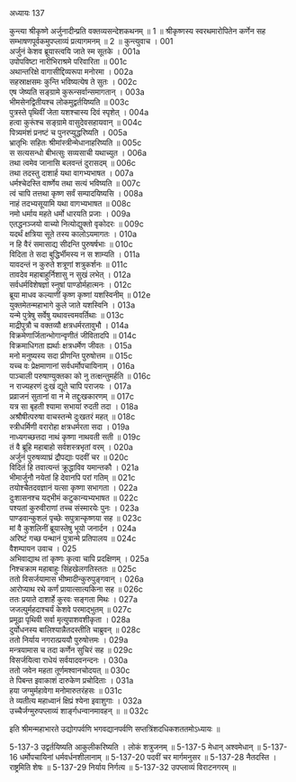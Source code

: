 अध्यायः 137

कुन्त्या श्रीकृष्णे अर्जुनादीन्प्रति वक्तव्यसन्देशकथनम् ॥ 1 ॥ श्रीकृष्णस्य स्वरथमारोपितेन कर्णेन सह सम्भाषणपूर्वकमुपप्लाव्यं प्रत्यागमनम् ॥ 2 ॥
कुन्त्युवाच ।	001  
अर्जुनं केशव ब्रूयास्त्वयि जाते स्म सूतके ।	001a  
उपोपविष्टा नारीभिराश्रमे परिवारिता ॥	001c  
अथान्तरिक्षे वागासीद्दिव्यरूपा मनोरमा ।	002a  
सहस्राक्षसमः कुन्ति भविष्यत्येष ते सुतः ।	002c  
एष जेष्यति सङ्ग्रामे कुरून्सर्वान्समागतान् ।	003a  
भीमसेनद्वितीयश्च लोकमुद्वर्तयिष्यति ॥	003c  
पुत्रस्ते पृथिवीं जेता यशश्चास्य दिवं स्पृशेत् ।	004a  
हत्वा कुरूंश्च सङ्ग्रामे वासुदेवसहायवान् ॥	004c  
पित्र्यमंशं प्रनष्टं च पुनरप्युद्धरिष्यति ।	005a  
भ्रातृभिः सहितः श्रीमांस्त्रीन्मेधानाहरिष्यति ॥	005c  
स सत्यसन्धो बीभत्सुः सव्यसाची यथाच्युत ।	006a  
तथा त्वमेव जानासि बलवन्तं दुरासदम् ॥	006c  
तथा तदस्तु दाशार्ह यथा वागभ्यभाषत ।	007a  
धर्मश्चेदस्ति वार्ष्णेय तथा सत्यं भविष्यति ॥	007c  
त्वं चापि तत्तथा कृष्ण सर्वं सम्पादयिष्यसि ।	008a  
नाहं तदभ्यसूयामि यथा वागभ्यभाषत ॥	008c  
नमो धर्माय महते धर्मो धारयति प्रजाः ।	009a  
एतद्धनञ्जयो वाच्यो नित्योद्युक्तो वृकोदरः ॥	009c  
यदर्थं क्षत्रिया सूते तस्य कालोऽयमागतः ।	010a  
न हि वैरं समासाद्य सीदन्ति पुरुषर्षभाः ॥	010c  
विदिता ते सदा बुद्धिर्भीमस्य न स शाम्यति ।	011a  
यावदन्तं न कुरुते शत्रूणां शत्रुकर्शनः ॥	011c  
तावदेव महाबाहुर्निशासु न सुखं लभेत् ।	012a  
सर्वधर्मविशेषज्ञां स्नुषां पाण्डोर्महात्मनः ।	012c  
ब्रूया माधव कल्याणीं कृष्ण कृष्णां यशस्विनीम् ॥	012e   
युक्तमेतन्महाभागे कुले जाते यशस्विनि ।	013a  
यन्मे पुत्रेषु सर्वेषु यथावत्त्वमवर्तिथाः ॥	013c  
माद्रीपुत्रौ च वक्तव्यौ क्षत्रधर्मरतावुभौ ।	014a  
विक्रमेणार्जितान्भोगान्वृणीतं जीवितादपि ॥	014c  
विक्रमाधिगता ह्यर्थाः क्षत्रधर्मेण जीवतः ।	015a  
मनो मनुष्यस्य सदा प्रीणन्ति पुरुषोत्तम ॥	015c  
यच्च वः प्रेक्षमाणानां सर्वधर्मोपचायिनाम् ।	016a  
पाञ्चाली परुषाण्युक्तका को नु तत्क्षन्तुमर्हति ॥	016c  
न राज्यहरणं दुःखं द्यूते चापि पराजयः ।	017a  
प्रव्राजनं सुतानां वा न मे तद्दुःखकारणम् ॥	017c  
यत्र सा बृहती श्यामा सभायां रुदती तदा ।	018a  
अश्रौषीत्परुषा वाचस्तन्मे दुःखतरं महत् ॥	018c  
स्त्रीधर्मिणी वरारोहा क्षत्रधर्मरता सदा ।	019a  
नाध्यगच्छत्तदा नाथं कृष्णा नाथवती सती ॥	019c  
तं वै ब्रूहि महाबाहो सर्वशस्त्रभृतां वरम् ।	020a  
अर्जुनं पुरुषव्याघ्रं द्रौपद्याः पदवीं चर ॥	020c  
विदितं हि तवात्यन्तं क्रूद्धाविव यमान्तकौ ।	021a  
भीमार्जुनौ नयेतां हि देवानपि परां गतिम् ॥	021c  
तयोश्चैतदवज्ञानं यत्सा कृष्णा सभागता ।	022a  
दुःशासनश्च यद्भीमं कटुकान्यभ्यभाषत ॥	022c  
पश्यतां कुरुवीराणां तच्च संस्मारयेः पुनः ।	023a  
पाण्डवान्कुशलं पृच्छेः सपुत्रान्कृष्णया सह ॥	023c  
मां वै कुशलिनीं ब्रूयास्तेषु भूयो जनार्दन ।	024a  
अरिष्टं गच्छ पन्थानं पुत्रान्मे प्रतिपालय ॥	024c  
वैशम्पायन उवाच ।	025    
अभिवाद्याथ तां कृष्णः कृत्वा चापि प्रदक्षिणम् ।	025a  
निश्चक्राम महाबाहुः सिंहखेलगतिस्ततः ॥	025c  
ततो विसर्जयामास भीष्मादीन्कुरुपुङ्गवान् ।	026a  
आरोप्याथ रथे कर्णं प्रायात्सात्यकिना सह ॥	026c  
ततः प्रयाते दाशार्हे कुरवः सङ्गता मिथः ।	027a  
जजल्पुर्महदाश्चर्यं केशवे परमाद्भुतम् ॥	027c  
प्रमूढा पृथिवी सर्वा मृत्युपाशवशीकृता ।	028a  
दुर्योधनस्य बालिश्यान्नैतदस्तीति चाब्रुवन् ॥	028c  
ततो निर्याय नगरात्प्रययौ पुरुषोत्तमः ।	029a  
मन्त्रयामास च तदा कर्णेन सुचिरं सह ॥	029c  
विसर्जयित्वा राधेयं सर्वयादवनन्दनः ।	030a  
ततो जवेन महता तूर्णमश्वानचोदयत् ॥	030c  
ते पिबन्त इवाकाशं दारुकेण प्रचोदिताः ।	031a  
हया जग्मुर्महावेगा मनोमारुतरंहसः ॥	031c  
ते व्यतीत्य महाध्वानं क्षिप्रं श्येना इवाशुगाः ।	032a  
उच्चैर्जग्मुरुपप्लाव्यं शार्ङ्गधन्वानमावहन् ॥ ॥	032c  

इति श्रीमन्महाभारते उद्योगपर्वणि भगवद्यानपर्वणि सप्तत्रिंशदधिकशततमोऽध्यायः ॥

5-137-3 उद्वर्तयिष्यति आकुलीकरिष्यति । लोकं शत्रुजनम् ॥ 5-137-5 मेधान् अश्वमेधान् ॥ 5-137-16 धर्मोपचायिनां धर्मवर्धनशीलानाम् ॥ 5-137-20 पदवीं चर मार्गमनुसर ॥ 5-137-28 नैतदस्ति । राष्ट्रमिति शेषः ॥ 5-137-29 निर्याय निर्गत्य ॥ 5-137-32 उपप्लाव्यं विराटनगरम् ॥
